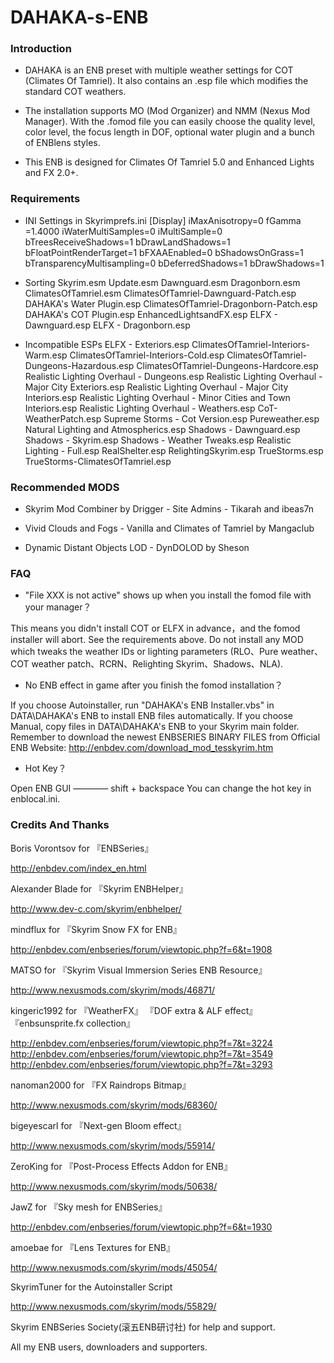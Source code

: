 # DAHAKA-s-ENB

### Introduction

* DAHAKA is an ENB preset with multiple weather settings for COT (Climates Of Tamriel). It also contains an .esp file which modifies the standard COT weathers.

* The installation supports MO (Mod Organizer) and NMM (Nexus Mod Manager). With the .fomod file you can easily choose the quality level, color level, the focus length in DOF, optional water plugin and a bunch of ENBlens styles.

* This ENB is designed for Climates Of Tamriel 5.0 and Enhanced Lights and FX 2.0+.


### Requirements

* INI Settings in Skyrimprefs.ini
[Display]
iMaxAnisotropy=0
fGamma =1.4000
iWaterMultiSamples=0
iMultiSample=0
bTreesReceiveShadows=1
bDrawLandShadows=1
bFloatPointRenderTarget=1
bFXAAEnabled=0
bShadowsOnGrass=1
bTransparencyMultisampling=0
bDeferredShadows=1
bDrawShadows=1

* Sorting
Skyrim.esm
Update.esm
Dawnguard.esm
Dragonborn.esm
ClimatesOfTamriel.esm
ClimatesOfTamriel-Dawnguard-Patch.esp
DAHAKA's Water Plugin.esp
ClimatesOfTamriel-Dragonborn-Patch.esp
DAHAKA's COT Plugin.esp
EnhancedLightsandFX.esp
ELFX - Dawnguard.esp
ELFX - Dragonborn.esp

* Incompatible ESPs
ELFX - Exteriors.esp
ClimatesOfTamriel-Interiors-Warm.esp
ClimatesOfTamriel-Interiors-Cold.esp
ClimatesOfTamriel-Dungeons-Hazardous.esp
ClimatesOfTamriel-Dungeons-Hardcore.esp
Realistic Lighting Overhaul - Dungeons.esp
Realistic Lighting Overhaul - Major City Exteriors.esp
Realistic Lighting Overhaul - Major City Interiors.esp
Realistic Lighting Overhaul - Minor Cities and Town Interiors.esp
Realistic Lighting Overhaul - Weathers.esp
CoT-WeatherPatch.esp
Supreme Storms - Cot Version.esp
Pureweather.esp
Natural Lighting and Atmospherics.esp
Shadows - Dawnguard.esp
Shadows - Skyrim.esp
Shadows - Weather Tweaks.esp
Realistic Lighting - Full.esp
RealShelter.esp
RelightingSkyrim.esp
TrueStorms.esp
TrueStorms-ClimatesOfTamriel.esp

### Recommended MODS

* Skyrim Mod Combiner  by Drigger - Site Admins - Tikarah and ibeas7n

* Vivid Clouds and Fogs - Vanilla and Climates of Tamriel  by Mangaclub

* Dynamic Distant Objects LOD - DynDOLOD  by Sheson


### FAQ


* "File XXX is not active" shows up when you install the fomod file with your manager？

This means you didn't install COT or ELFX in advance，and the fomod installer will abort. See the requirements above. Do not install any MOD which tweaks the weather IDs or lighting parameters (RLO、Pure weather、COT weather patch、RCRN、Relighting Skyrim、Shadows、NLA).


* No ENB effect in game after you finish the fomod installation？

If you choose Autoinstaller, run "DAHAKA's ENB Installer.vbs" in DATA\DAHAKA's ENB to install ENB files automatically.
If you choose Manual, copy files in DATA\DAHAKA's ENB to your Skyrim main folder.
Remember to download the newest ENBSERIES BINARY FILES from Official ENB Website: http://enbdev.com/download_mod_tesskyrim.htm


* Hot Key？

Open ENB GUI    ————  shift + backspace
You can change the hot key in enblocal.ini.


### Credits And Thanks

Boris Vorontsov for 『ENBSeries』

http://enbdev.com/index_en.html

Alexander Blade for 『Skyrim ENBHelper』

http://www.dev-c.com/skyrim/enbhelper/

mindflux for 『Skyrim Snow FX for ENB』

http://enbdev.com/enbseries/forum/viewtopic.php?f=6&t=1908

MATSO for 『Skyrim Visual Immersion Series ENB Resource』

http://www.nexusmods.com/skyrim/mods/46871/

kingeric1992 for 『WeatherFX』 『DOF extra & ALF effect』 『enbsunsprite.fx collection』

http://enbdev.com/enbseries/forum/viewtopic.php?f=7&t=3224
http://enbdev.com/enbseries/forum/viewtopic.php?f=7&t=3549
http://enbdev.com/enbseries/forum/viewtopic.php?f=7&t=3293

nanoman2000 for 『FX Raindrops Bitmap』

http://www.nexusmods.com/skyrim/mods/68360/

bigeyescarl for 『Next-gen Bloom effect』

http://www.nexusmods.com/skyrim/mods/55914/

ZeroKing for 『Post-Process Effects Addon for ENB』

http://www.nexusmods.com/skyrim/mods/50638/

JawZ for 『Sky mesh for ENBSeries』

http://enbdev.com/enbseries/forum/viewtopic.php?f=6&t=1930

amoebae for 『Lens Textures for ENB』

http://www.nexusmods.com/skyrim/mods/45054/

SkyrimTuner for the Autoinstaller Script

http://www.nexusmods.com/skyrim/mods/55829/

Skyrim ENBSeries Society(滚五ENB研讨社) for help and support.

All my ENB users, downloaders and supporters.
